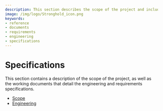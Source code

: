 ```yaml
---
description: This section describes the scope of the project and includes working documents on engineering and requirements specifications.
image: /img/logo/Stronghold_icon.png
keywords:
- reference
- documents
- requirements
- engineering
- specifications
---
```

# Specifications

This section contains a description of the scope of the project, as well as the working documents that detail the engineering and requirements specifications.

- [Scope](scope.md)
- [Engineering](engineering.md)
<!-- - [Requirements](./requirements.md) -->

